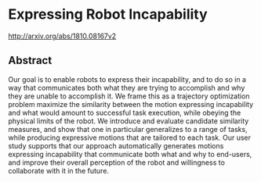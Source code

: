 # Expressing Robot Incapability
http://arxiv.org/abs/1810.08167v2
## Abstract
Our goal is to enable robots to express their incapability, and to do so in a way that communicates both what they are trying to accomplish and why they are unable to accomplish it. We frame this as a trajectory optimization problem maximize the similarity between the motion expressing incapability and what would amount to successful task execution, while obeying the physical limits of the robot. We introduce and evaluate candidate similarity measures, and show that one in particular generalizes to a range of tasks, while producing expressive motions that are tailored to each task. Our user study supports that our approach automatically generates motions expressing incapability that communicate both what and why to end-users, and improve their overall perception of the robot and willingness to collaborate with it in the future.